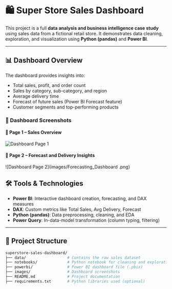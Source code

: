 # 🛍️ Super Store Sales Dashboard

This project is a full **data analysis and business intelligence case study** using sales data from a fictional retail store. It demonstrates data cleaning, exploration, and visualization using **Python (pandas)** and **Power BI**.

---

## 📊 Dashboard Overview

The dashboard provides insights into:

- Total sales, profit, and order count
- Sales by category, sub-category, and region
- Average delivery time
- Forecast of future sales (Power BI Forecast feature)
- Customer segments and top-performing products

### 📸 Dashboard Screenshots

#### 📄 Page 1 – Sales Overview
![Dashboard Page 1](images/Dashboard.png)

#### 📄 Page 2 – Forecast and Delivery Insights
![Dashboard Page 2](images/Forecasting_Dashboard .png)


## 🛠️ Tools & Technologies

- **Power BI**: Interactive dashboard creation, forecasting, and DAX measures
- **DAX**: Custom metrics like Total Sales, Avg Delivery, Forecast
- **Python (pandas)**: Data preprocessing, cleaning, and EDA
- **Power Query**: In-data-model transformation (column typing, filtering)

---

## 📁 Project Structure

```bash
superstore-sales-dashboard/
├── data/                  # Contains the raw sales dataset
├── notebooks/             # Python notebook for cleaning and exploration
├── powerbi/               # Power BI dashboard file (.pbix)
├── images/                # Dashboard screenshots
├── README.md              # Project documentation
├── requirements.txt       # Python libraries used (optional)
